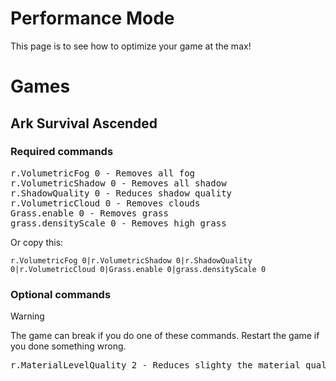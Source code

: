 # Performance Mode

This page is to see how to optimize your game at the max!

# Games

## Ark Survival Ascended

### Required commands
<pre>
r.VolumetricFog 0 - Removes all fog
r.VolumetricShadow 0 - Removes all shadow
r.ShadowQuality 0 - Reduces shadow quality
r.VolumetricCloud 0 - Removes clouds
Grass.enable 0 - Removes grass
grass.densityScale 0 - Removes high grass
</pre>

Or copy this:
```
r.VolumetricFog 0|r.VolumetricShadow 0|r.ShadowQuality 0|r.VolumetricCloud 0|Grass.enable 0|grass.densityScale 0
```

### Optional commands
> [!WARNING]
> The game can break if you do one of these commands. Restart the game if you done something wrong.
<pre>
r.MaterialLevelQuality 2 - Reduces slighty the material quality.
</pre>

